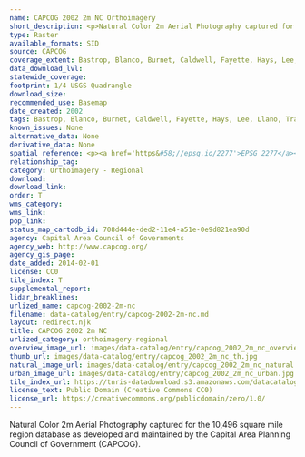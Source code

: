 ```yaml
---
name: CAPCOG 2002 2m NC Orthoimagery
short_description: <p>Natural Color 2m Aerial Photography captured for the 10,496 square mile region database as developed and maintained by the Capital Area Planning Council of Government (CAPCOG).</p>
type: Raster
available_formats: SID
source: CAPCOG
coverage_extent: Bastrop, Blanco, Burnet, Caldwell, Fayette, Hays, Lee, Llano, Travis, Williamson
data_download_lvl:
statewide_coverage:
footprint: 1/4 USGS Quadrangle
download_size:
recommended_use: Basemap
date_created: 2002
tags: Bastrop, Blanco, Burnet, Caldwell, Fayette, Hays, Lee, Llano, Travis, Williamson, County, Orthoimagery, Imagery, Aerial Photography, NC, Natural Color, 911, Austin, San Marcos, Georgetown, Historical
known_issues: None
alternative_data: None
derivative_data: None
spatial_reference: <p><a href='https&#58;//epsg.io/2277'>EPSG 2277</a></p>
relationship_tag:
category: Orthoimagery - Regional
download:
download_link:
order: T
wms_category:
wms_link:
pop_link:
status_map_cartodb_id: 708d444e-ded2-11e4-a51e-0e9d821ea90d
agency: Capital Area Council of Governments
agency_web: http://www.capcog.org/
agency_gis_page:
date_added: 2014-02-01
license: CC0
tile_index: T
supplemental_report:
lidar_breaklines:
urlized_name: capcog-2002-2m-nc
filename: data-catalog/entry/capcog-2002-2m-nc.md
layout: redirect.njk
title: CAPCOG 2002 2m NC
urlized_category: orthoimagery-regional
overview_image_url: images/data-catalog/entry/capcog_2002_2m_nc_overview.jpg
thumb_url: images/data-catalog/entry/capcog_2002_2m_nc_th.jpg
natural_image_url: images/data-catalog/entry/capcog_2002_2m_nc_natural.jpg
urban_image_url: images/data-catalog/entry/capcog_2002_2m_nc_urban.jpg
tile_index_url: https://tnris-datadownload.s3.amazonaws.com/datacatalog/tile_index/capcog_2002_2m_nc_tileindex.zip
license_text: Public Domain (Creative Commons CC0)
license_url: https://creativecommons.org/publicdomain/zero/1.0/
---
```


Natural Color 2m Aerial Photography captured for the 10,496 square mile region database as developed and maintained by the Capital Area Planning Council of Government (CAPCOG).
